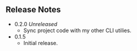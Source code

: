 ## Release Notes ##

- 0.2.0 *Unreleased*
    - Sync project code with my other CLI utilies.
- 0.1.5
    - Initial release.
